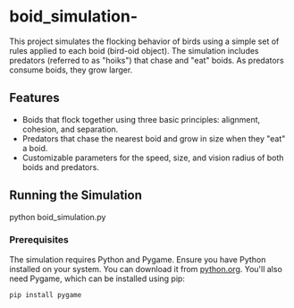 # boid_simulation-


This project simulates the flocking behavior of birds using a simple set of rules applied to each boid (bird-oid object). The simulation includes predators (referred to as "hoiks") that chase and "eat" boids. As predators consume boids, they grow larger.

## Features

- Boids that flock together using three basic principles: alignment, cohesion, and separation.
- Predators that chase the nearest boid and grow in size when they "eat" a boid.
- Customizable parameters for the speed, size, and vision radius of both boids and predators.

## Running the Simulation

python boid_simulation.py


### Prerequisites

The simulation requires Python and Pygame. Ensure you have Python installed on your system. You can download it from [python.org](https://www.python.org/). You'll also need Pygame, which can be installed using pip:

```bash
pip install pygame


